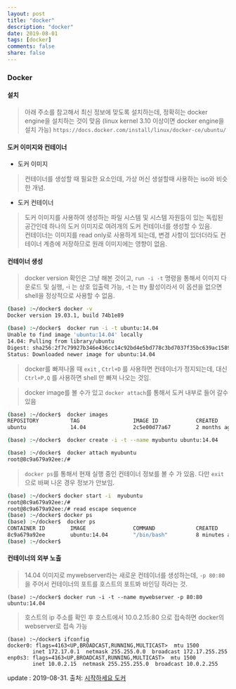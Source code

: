 ```yaml
---
layout: post
title: "docker"
description: "docker"
date: 2019-08-01
tags: [docker]
comments: false
share: false
---
```

### Docker

#### 설치
> 아래 주소를 참고해서 최신 정보에 맞도록 설치하는데, 정확히는 docker engine을 설치하는 것이 맞음 (linux kernel 3.10 이상이면 docker engine을 설치 가능)
`https://docs.docker.com/install/linux/docker-ce/ubuntu/`

#### 도커 이미지와 컨테이너
  
  * 도커 이미지
  > 컨테이너를 생성할 때 필요한 요소인데, 가상 머신 생설할때 사용하는 iso와 비슷한 개념.
  * 도커 컨테이너
  > 도커 이미지를 사용하여 생성하는 파일 시스템 및 시스템 자원등이 있는 독립된 공간인데 하나의 도커 이미지로 여려개의 도커 컨테이너를 생성할 수 있음.  
  컨테이너는 이미지를 read only로 사용하게 되는데, 변경 사항이 있더더라도 컨테이너 계층에 저장하므로 원래 이미지에는 영향이 없음.

#### 컨테이너 생성

> docker version 확인은 그냥 해본 것이고, `run -i -t` 명령을 통해서 이미지 다운로드 및 실행, -i 는 상호 입출력 가능, -t 는 tty 활성이라서 이 옵션을 없으면 shell을 정상적으로 사용할 수 없음.

``` bash
(base) :~/docker$ docker -v
Docker version 19.03.1, build 74b1e89

(base) :~/docker$  docker run -i -t ubuntu:14.04
Unable to find image 'ubuntu:14.04' locally
14.04: Pulling from library/ubuntu
Digest: sha256:2f7c79927b346e436cc14c92bd4e5bd778c3bd7037f35bc639ac1589a7acfa90
Status: Downloaded newer image for ubuntu:14.04
```
> docker를 빠져나올 때 `exit` , `Ctrl+D` 를 사용하면 컨테이너가 정지되는데, 대신    `Ctrl+P,Q` 를 사용하면 shell 만 빠져 나오는 것임.  


> docker image를 볼 수가 있고 `docker attach`를 통해서 도커 내부로 들어 갈수 있음

``` bash
(base) :~/docker$  docker images
REPOSITORY          TAG                 IMAGE ID            CREATED             SIZE
ubuntu              14.04               2c5e00d77a67        2 months ago        188MB

(base) :~/docker$  docker create -i -t --name myubuntu ubuntu:14.04

(base) :~/docker$  docker attach myubuntu
root@8c9a679a92ee:/#
```

> `docker ps`를 통해서 현재 실행 중인 컨테이너 정보를 볼 수 가 있음. 다만 `exit`으로 바쪄 나온 경우 정보가 안보임.
``` bash
(base) :~/docker$ docker start -i  myubuntu
root@8c9a679a92ee:/#
root@8c9a679a92ee:/# read escape sequence
(base) :~/docker$ docker ps
(base) :~/docker$  docker ps
CONTAINER ID        IMAGE               COMMAND             CREATED             STATUS              PORTS               NAMES
8c9a679a92ee        ubuntu:14.04        "/bin/bash"         8 minutes ago       Up About a minute                       myubuntu
(base) :~/docker$
```

#### 컨테이너의 외부 노출

> 14.04 이미지로 mywebserver라는 새로운 컨테이너를 생성하는데, `-p 80:80` 을 주어서 컨테이너의 포트를 호스트의 포트봐 바인딩 하라는 것.

```
(base) :~/docker$ docker run -i -t --name mywebserver -p 80:80 ubuntu:14.04
```
> 호스트의 ip 주소를 확인 후 호스트에서 10.0.2.15:80 으로 접속하면 docker의 webserver로 접속 가능
```
(base) :~/docker$ ifconfig
docker0: flags=4163<UP,BROADCAST,RUNNING,MULTICAST>  mtu 1500
        inet 172.17.0.1  netmask 255.255.0.0  broadcast 172.17.255.255
enp0s3: flags=4163<UP,BROADCAST,RUNNING,MULTICAST>  mtu 1500
        inet 10.0.2.15  netmask 255.255.255.0  broadcast 10.0.2.255
```

update : 2019-08-31. 출처: [시작하세요 도커](https://www.aladin.co.kr/shop/wproduct.aspx?ItemId=106596706)